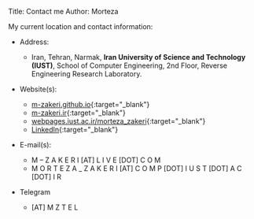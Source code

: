 Title: Contact me
Author: Morteza


My current location and contact information:


* Address: 
   * Iran, Tehran, Narmak, **Iran University of Science and Technology (IUST)**, School of Computer Engineering, 2nd Floor, Reverse Engineering Research Laboratory.


* Website(s): 
   * [m-zakeri.github.io](https://m-zakeri.github.io/){:target="_blank"}
   * [m-zakeri.ir](www.m-zakeri.ir){:target="_blank"}
   * [webpages.iust.ac.ir/morteza_zakeri](http://webpages.iust.ac.ir/morteza_zakeri/){:target="_blank"}
   * [LinkedIn](https://www.linkedin.com/in/mortazazakeri/){:target="_blank"}


* E-mail(s): 
    * M – Z A K E R I [AT] L I V E [DOT] C O M
    * M O R T E Z A _ Z A K E R I [AT] C O M P [DOT] I U S T [DOT] A C [DOT] I R


* Telegram
    * [AT] M Z T E L
  
